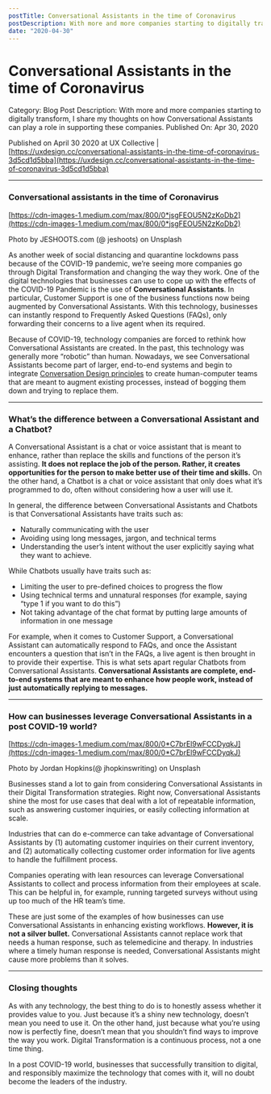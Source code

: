 ```yaml
---
postTitle: Conversational Assistants in the time of Coronavirus
postDescription: With more and more companies starting to digitally transform, I share my thoughts on how Conversational Assistants can play a role in supporting these companies.
date: "2020-04-30"
---
```


# Conversational Assistants in the time of Coronavirus

Category: Blog Post
Description: With more and more companies starting to digitally transform, I share my thoughts on how Conversational Assistants can play a role in supporting these companies.
Published On: Apr 30, 2020

Published on April 30 2020 at UX Collective | [https://uxdesign.cc/conversational-assistants-in-the-time-of-coronavirus-3d5cd1d5bba](https://uxdesign.cc/conversational-assistants-in-the-time-of-coronavirus-3d5cd1d5bba)

---

### Conversational assistants in the time of Coronavirus

[https://cdn-images-1.medium.com/max/800/0*jsgFEOU5N2zKoDb2](https://cdn-images-1.medium.com/max/800/0*jsgFEOU5N2zKoDb2)

Photo by JESHOOTS.com (@ jeshoots) on Unsplash

As another week of social distancing and quarantine lockdowns pass because of the COVID-19 pandemic, we’re seeing more companies go through Digital Transformation and changing the way they work. One of the digital technologies that businesses can use to cope up with the effects of the COVID-19 Pandemic is the use of **Conversational Assistants**. In particular, Customer Support is one of the business functions now being augmented by Conversational Assistants. With this technology, businesses can instantly respond to Frequently Asked Questions (FAQs), only forwarding their concerns to a live agent when its required.

Because of COVID-19, technology companies are forced to rethink how Conversational Assistants are created. In the past, this technology was generally more “robotic” than human. Nowadays, we see Conversational Assistants become part of larger, end-to-end systems and begin to integrate [Conversation Design principles](https://uxdesign.cc/leveling-up-your-chatbots-with-conversation-design-5e34cf5f3ac) to create human-computer teams that are meant to augment existing processes, instead of bogging them down and trying to replace them.

---

### What’s the difference between a Conversational Assistant and a Chatbot?

A Conversational Assistant is a chat or voice assistant that is meant to enhance, rather than replace the skills and functions of the person it’s assisting. **It does not replace the job of the person. Rather, it creates opportunities for the person to make better use of their time and skills.** On the other hand, a Chatbot is a chat or voice assistant that only does what it’s programmed to do, often without considering how a user will use it.

In general, the difference between Conversational Assistants and Chatbots is that Conversational Assistants have traits such as:

- Naturally communicating with the user
- Avoiding using long messages, jargon, and technical terms
- Understanding the user’s intent without the user explicitly saying what they want to achieve.

While Chatbots usually have traits such as:

- Limiting the user to pre-defined choices to progress the flow
- Using technical terms and unnatural responses (for example, saying “type 1 if you want to do this”)
- Not taking advantage of the chat format by putting large amounts of information in one message

For example, when it comes to Customer Support, a Conversational Assistant can automatically respond to FAQs, and once the Assistant encounters a question that isn’t in the FAQs, a live agent is then brought in to provide their expertise. This is what sets apart regular Chatbots from Conversational Assistants. **Conversational Assistants are complete, end-to-end systems that are meant to enhance how people work, instead of just automatically replying to messages.**

---

### How can businesses leverage Conversational Assistants in a post COVID-19 world?

[https://cdn-images-1.medium.com/max/800/0*C7brEl9wFCCDyqkJ](https://cdn-images-1.medium.com/max/800/0*C7brEl9wFCCDyqkJ)

Photo by Jordan Hopkins(@ jhopkinswriting) on Unsplash

Businesses stand a lot to gain from considering Conversational Assistants in their Digital Transformation strategies. Right now, Conversational Assistants shine the most for use cases that deal with a lot of repeatable information, such as answering customer inquiries, or easily collecting information at scale.

Industries that can do e-commerce can take advantage of Conversational Assistants by (1) automating customer inquiries on their current inventory, and (2) automatically collecting customer order information for live agents to handle the fulfillment process.

Companies operating with lean resources can leverage Conversational Assistants to collect and process information from their employees at scale. This can be helpful in, for example, running targeted surveys without using up too much of the HR team’s time.

These are just some of the examples of how businesses can use Conversational Assistants in enhancing existing workflows. **However, it is not a silver bullet.** Conversational Assistants cannot replace work that needs a human response, such as telemedicine and therapy. In industries where a timely human response is needed, Conversational Assistants might cause more problems than it solves.

---

### Closing thoughts

As with any technology, the best thing to do is to honestly assess whether it provides value to you. Just because it’s a shiny new technology, doesn’t mean you need to use it. On the other hand, just because what you’re using now is perfectly fine, doesn’t mean that you shouldn’t find ways to improve the way you work. Digital Transformation is a continuous process, not a one time thing.

In a post COVID-19 world, businesses that successfully transition to digital, and responsibly maximize the technology that comes with it, will no doubt become the leaders of the industry.